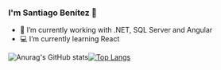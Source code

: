 ### I'm Santiago Benítez 👋



- :paperclip: I’m currently working with .NET, SQL Server and Angular
- :computer: I’m currently learning React



![Anurag's GitHub stats](https://github-readme-stats.vercel.app/api?username=sbenitez73&show_icons=true&theme=dracula&hide=issues)[![Top Langs](https://github-readme-stats.vercel.app/api/top-langs/?username=sbenitez73&layout=compact)](https://github.com/sbenitez73/github-readme-stats)

